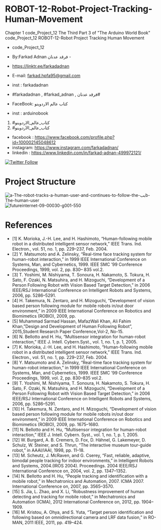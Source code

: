 # ROBOT-12-Robot-Project-Tracking-Human-Movement
Chapter 1 code_Project_12 The Third Part 3 of "The Arduino World Book" code_Project_12 ROBOT-12-Robot Project Tracking Human Movement

- code_Project_12

-  By:Farkad Adnan فرقد عدنان -
- https://linktr.ee/farkadadnan

 - E-mail: farkad.hpfa95@gmail.com 
- inst : farkadadnan 
- #farkadadnan , #farkad_adnan , فرقد عدنان# 
- FaceBook: كتاب عالم الاردوينو 
- inst : arduinobook
1. #كتاب_عالم_الاردوينو
2. #كتاب_عالم_الآردوينو 

* facebook : https://www.facebook.com/profile.php?id=100002145048612
* instagram:  https://www.instagram.com/farkadadnan/
* linkedin : https://www.linkedin.com/in/farkad-adnan-499972121/

 <p>
 <a href='https://mobile.twitter.com/farkadadnan'>
        <img alt="Twitter Follow" src="https://img.shields.io/twitter/follow/farkadadnan?label=%40farkadadnan&style=social" alt='Twitter' align="center"/>
    </a>
</p>


# Project Structure
![a-The-robot-tracks-a-human-user-and-continues-to-follow-the-ببb-The-human-user](https://user-images.githubusercontent.com/35774039/191356560-1e5f47cf-7204-4f4c-b102-ded4dad681c8.PNG)
![futureinternet-09-00030-g001-550](https://user-images.githubusercontent.com/35774039/191356688-f36ad5eb-c97e-47f8-bd13-9f3a5bb51eb0.jpg)


# References

- [1] K. Morioka, J.-H. Lee, and H. Hashimoto, “Human-following mobile robot in a distributed intelligent sensor network,” IEEE Trans. Ind. Electron., vol. 51, no. 1, pp. 229–237, Feb. 2004. 
- [2] Y. Matsumoto and A. Zelinsky, “Real-time face tracking system for human-robot interaction,” in 1999 IEEE International Conference on Systems, Man, and Cybernetics, 1999. IEEE SMC ’99 Conference Proceedings, 1999, vol. 2, pp. 830– 835 vol.2.
- [3] T. Yoshimi, M. Nishiyama, T. Sonoura, H. Nakamoto, S. Tokura, H. Sato, F. Ozaki, N. Matsuhira, and H. Mizoguchi, “Development of a Person Following Robot with Vision Based Target Detection,” in 2006 IEEE/RSJ International Conference on Intelligent Robots and Systems, 2006, pp. 5286–5291. 
- [4] H. Takemura, N. Zentaro, and H. Mizoguchi, “Development of vision based person following module for mobile robots in/out door environment,” in 2009 IEEE International Conference on Robotics and Biomimetics (ROBIO), 2009, pp. 
- [5] Muhammad Sarmad Hassan, MafazWali Khan, Ali Fahim Khan,”Design and Development of Human Following Robot”, 2015,Student Research Paper Conference,Vol-2, No-15. 
- [6] N. Bellotto and H. Hu, “Multisensor integration for human-robot interaction,” IEEE J. Intell. Cybern.Syst., vol. 1, no. 1, p. 1, 2005. 
- [7] K. Morioka, J.-H. Lee, and H. Hashimoto, “Human-following mobile robot in a distributed intelligent sensor network,” IEEE Trans. Ind. Electron., vol. 51, no. 1, pp. 229–237, Feb. 2004. 
- [8] Y. Matsumoto and A. Zelinsky, “Real-time face tracking system for human-robot interaction,” in 1999 IEEE International Conference on Systems, Man, and Cybernetics, 1999. IEEE SMC ’99 Conference Proceedings, 1999, vol. 2, pp. 830–835 vol.2.
- [9] T. Yoshimi, M. Nishiyama, T. Sonoura, H. Nakamoto, S. Tokura, H. Sato, F. Ozaki, N. Matsuhira, and H. Mizoguchi, “Development of a Person Following Robot with Vision Based Target Detection,” in 2006 IEEE/RSJ International Conference on Intelligent Robots and Systems, 2006, pp. 5286–5291. 
- [10] H. Takemura, N. Zentaro, and H. Mizoguchi, “Development of vision based person following module for mobile robots in/out door environment,” in 2009 IEEE International Conference on Robotics and Biomimetics (ROBIO), 2009, pp. 1675–1680.
- [11] N. Bellotto and H. Hu, “Multisensor integration for human-robot interaction,” IEEE J. Intell. Cybern. Syst., vol. 1, no. 1, p. 1, 2005. 
- [12] W. Burgard, A. B. Cremers, D. Fox, D. Hähnel, G. Lakemeyer, D. Schulz, W. Steiner, and S. Thrun, “The interactive museum tour-guide robot,” in AAAI/IAAI, 1998, pp. 11–18.
- [13] M. Scheutz, J. McRaven, and G. Cserey, “Fast, reliable, adaptive, bimodal people tracking for indoor environments,” in Intelligent Robots and Systems, 2004.(IROS 2004). Proceedings. 2004 IEEE/RSJ International Conference on, 2004, vol. 2, pp. 1347–1352. 
- [14] N. Bellotto and H. Hu, “People tracking and identification with a mobile robot,” in Mechatronics and Automation, 2007. ICMA 2007. International Conference on, 2007, pp. 3565–3570. 
- [15] S. Jia, L. Zhao, and X. Li, “Robustness improvement of human detecting and tracking for mobile robot,” in Mechatronics and Automation (ICMA), 2012 International Conference on, 2012, pp. 1904–1909. 
- [16] M. Kristou, A. Ohya, and S. Yuta, “Target person identification and following based on omnidirectional camera and LRF data fusion,” in RO-MAN, 2011 IEEE, 2011, pp. 419–424. 
